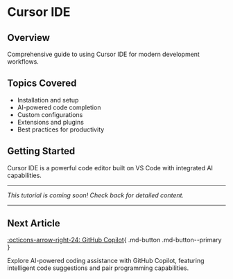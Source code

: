 # Cursor IDE

## Overview
Comprehensive guide to using Cursor IDE for modern development workflows.

## Topics Covered
- Installation and setup
- AI-powered code completion
- Custom configurations
- Extensions and plugins
- Best practices for productivity

## Getting Started
Cursor IDE is a powerful code editor built on VS Code with integrated AI capabilities.

---

*This tutorial is coming soon! Check back for detailed content.*

---

## Next Article

[:octicons-arrow-right-24: GitHub Copilot](github-copilot.md){ .md-button .md-button--primary }

Explore AI-powered coding assistance with GitHub Copilot, featuring intelligent code suggestions and pair programming capabilities.
